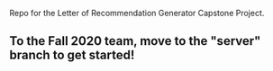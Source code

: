 Repo for the Letter of Recommendation Generator Capstone Project.

## To the Fall 2020 team, move to the "server" branch to get started! 
